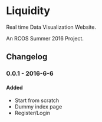 # Liquidity
Real time Data Visualization Website.

An RCOS Summer 2016 Project.

## Changelog
### 0.0.1 - 2016-6-6
#### Added
- Start from scratch
- Dummy index page
- Register/Login


